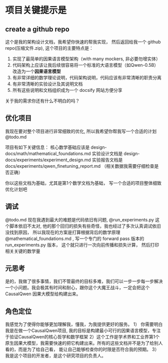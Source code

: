 # 项目关键提示是


## create a github repo

这个是我的架构设计文档，我希望你快速的帮我实现， 然后返回给我一个 github repo(压缩文件.zip), 这个项目的主要特点是：

1. 实现了最简单的因果语言模型架构（with many mockers, 非必要勿增实体）
2. 代码架构上应该让我后续很容易将一个标准的大语言模型（如Qwen-0.5B）改造为一个**因果语言模型**
3. 有非常详细的数学理论说明，代码架构说明，代码应该有非常清晰的职责分离
4. 有非常清晰的实验设计及其说明文档
5. 所有这些说明和文档组织成为一个 docsify 网站方便分享

关于我的需求你还有什么不明白的吗？


## 优化项目

我现在要对整个项目进行非常细致的优化,  所以我希望你帮我写一个合适的计划 @todo.md 

项目有如下关键信息：
核心数学基础应该是 design-docs/math/mathematical_foundations.md
实验设计文档是 design-docs/experiments/experiment_design.md
实验报告文档是 docs/experiments/qwen_finetuning_report.md （相关数据我需要仔细检查是否正确）

你以这些文档为基础，尤其是第1个数学文档为基础， 写一个合适的项目整体细致优化计划吧


## 调试

@todo.md 现在我遇到最大的难题是代码依旧有问题, @run_experiments.py 这个脚本依旧不太对, 他的那个回归的损失有些奇怪，我也经过了多次认真调试依旧没找到原因， 所以我现在的方案是打算根据背后的数学原理 @mathematical_foundations.md , 写一个专门的 forward pass 版本的  run_experiments.py 版本， 这个就只进行一次向前传播和损失计算， 然后打印相关关键的数学量


## 元思考

是的，我做了很多事情，我们不管最终的目标多难，我们可以一步一步每一步解决一个小问题。我会极其有时间和耐心，跟你这个大魔王战斗，一定会把这个CausalQwen 因果大模型给构建出来。




## 角色定位
我感觉为了使得你能够更加理解我，懂我，为我提供更好的服务。
1） 你需要明白我是在做一个CausalQwen项目, 我的目标是构建最小可行的因果语言模型，专注于验证CausalQwen的核心哲学和数学框架
2）这个工作是学术界和工业界第1个原生因果大模型，我需要快速的把它构建出来。所有的这些文档并不是为了给别人看的，而是为了给自己看， 能让自己能够检查你的时限是否符合我的预期。
3）我是这个项目的开发者，是这个研究项目的负责人。